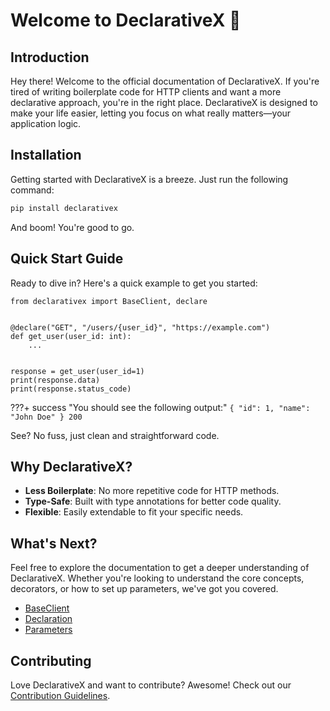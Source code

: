 # Welcome to DeclarativeX 🚀

## Introduction

Hey there! Welcome to the official documentation of DeclarativeX. If you're tired of writing boilerplate code for HTTP
clients and want a more declarative approach, you're in the right place. DeclarativeX is designed to make your life
easier, letting you focus on what really matters—your application logic.

## Installation

Getting started with DeclarativeX is a breeze. Just run the following command:

```bash
pip install declarativex
```

And boom! You're good to go.

## Quick Start Guide

Ready to dive in? Here's a quick example to get you started:

```{.python title="my_client.py"}
from declarativex import BaseClient, declare


@declare("GET", "/users/{user_id}", "https://example.com")
def get_user(user_id: int):
    ...


response = get_user(user_id=1)
print(response.data)
print(response.status_code)
```
???+ success "You should see the following output:"
    ```
    {
      "id": 1,
      "name": "John Doe"
    }
    200
    ```

See? No fuss, just clean and straightforward code.

## Why DeclarativeX?

- **Less Boilerplate**: No more repetitive code for HTTP methods.
- **Type-Safe**: Built with type annotations for better code quality.
- **Flexible**: Easily extendable to fit your specific needs.

## What's Next?

Feel free to explore the documentation to get a deeper understanding of DeclarativeX. Whether you're looking to understand the core concepts, decorators, or how to set up parameters, we've got you covered.

- [BaseClient](Core_Concepts/BaseClient.md)
- [Declaration](Core_Concepts/Declaration.md)
- [Parameters](Core_Concepts/Parameters.md)

## Contributing

Love DeclarativeX and want to contribute? Awesome! Check out our [Contribution Guidelines](Contributing.md).

